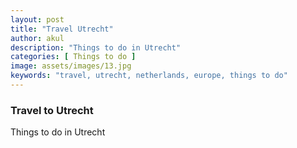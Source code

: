 ```yaml
---
layout: post
title: "Travel Utrecht"
author: akul
description: "Things to do in Utrecht"
categories: [ Things to do ]
image: assets/images/13.jpg
keywords: "travel, utrecht, netherlands, europe, things to do"
---
```


### Travel to Utrecht

Things to do in Utrecht
